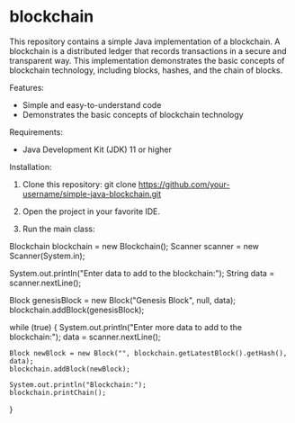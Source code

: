 # blockchain
This repository contains a simple Java implementation of a blockchain. A blockchain is a distributed ledger that records transactions in a secure and transparent way. This implementation demonstrates the basic concepts of blockchain technology, including blocks, hashes, and the chain of blocks.

Features:

* Simple and easy-to-understand code
* Demonstrates the basic concepts of blockchain technology


Requirements:

* Java Development Kit (JDK) 11 or higher

Installation:

1. Clone this repository:
git clone https://github.com/your-username/simple-java-blockchain.git

2. Open the project in your favorite IDE.

3. Run the main class:

Blockchain blockchain = new Blockchain();
Scanner scanner = new Scanner(System.in);

System.out.println("Enter data to add to the blockchain:");
String data = scanner.nextLine();

Block genesisBlock = new Block("Genesis Block", null, data);
blockchain.addBlock(genesisBlock);

while (true) {
    System.out.println("Enter more data to add to the blockchain:");
    data = scanner.nextLine();

    Block newBlock = new Block("", blockchain.getLatestBlock().getHash(), data);
    blockchain.addBlock(newBlock);

    System.out.println("Blockchain:");
    blockchain.printChain();
}
